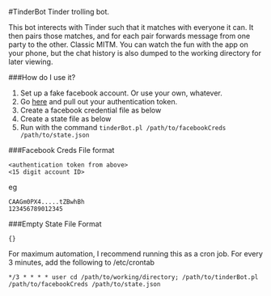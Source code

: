#TinderBot
Tinder trolling bot.

This bot interects with Tinder such that it matches with everyone it can. It then pairs those matches, and for each pair forwards message from one party to the other. Classic MITM. You can watch the fun with the app on your phone, but the chat history is also dumped to the working directory for later viewing.

###How do I use it?

1. Set up a fake facebook account. Or use your own, whatever.
2. Go <a href="https://www.facebook.com/dialog/oauth?client_id=464891386855067&redirect_uri=https://www.facebook.com/connect/login_success.html&scope=basic_info,email,public_profile,user_about_me,user_activities,user_birthday,user_education_history,user_friends,user_interests,user_likes,user_location,user_photos,user_relationship_details&response_type=token">here</a> and pull out your authentication token.
3. Create a facebook credential file as below
4. Create a state file as below
5. Run with the command ```tinderBot.pl /path/to/facebookCreds /path/to/state.json```

###Facebook Creds File format
```
<authentication token from above>
<15 digit account ID>
```

eg

```
CAAGm0PX4.....tZBwhBh
123456789012345
```

###Empty State File Format
```
{}
```

For maximum automation, I recommend running this as a cron job. For every 3 minutes, add the following to /etc/crontab
```
*/3 * * * * user cd /path/to/working/directory; /path/to/tinderBot.pl /path/to/facebookCreds /path/to/state.json
```
